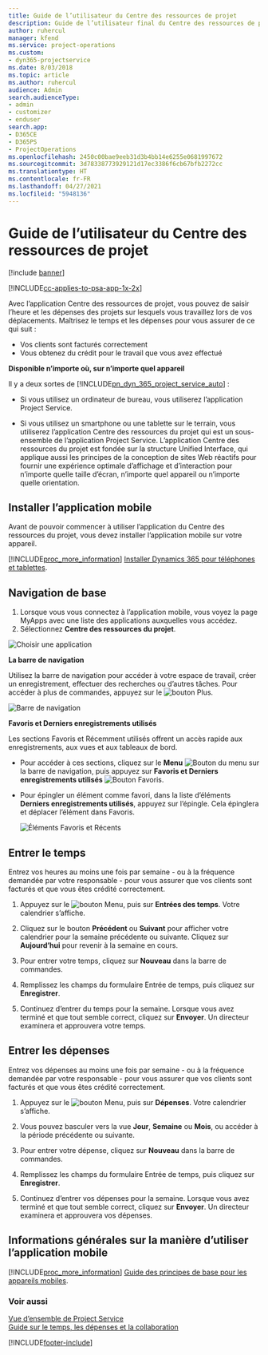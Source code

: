 ```yaml
---
title: Guide de l’utilisateur du Centre des ressources de projet
description: Guide de l’utilisateur final du Centre des ressources de projet pour Project Service
author: ruhercul
manager: kfend
ms.service: project-operations
ms.custom:
- dyn365-projectservice
ms.date: 8/03/2018
ms.topic: article
ms.author: ruhercul
audience: Admin
search.audienceType:
- admin
- customizer
- enduser
search.app:
- D365CE
- D365PS
- ProjectOperations
ms.openlocfilehash: 2450c00bae9eeb31d3b4bb14e6255e0681997672
ms.sourcegitcommit: 3d78338773929121d17ec3386f6cb67bfb2272cc
ms.translationtype: HT
ms.contentlocale: fr-FR
ms.lasthandoff: 04/27/2021
ms.locfileid: "5948136"
---
```

# <a name="user-guide-for-project-resource-hub"></a>Guide de l’utilisateur du Centre des ressources de projet

[!include [banner](../includes/psa-now-project-operations.md)]

[!INCLUDE[cc-applies-to-psa-app-1x-2x](../includes/cc-applies-to-psa-app-1x-2x.md)]

Avec l’application Centre des ressources de projet, vous pouvez de saisir l’heure et les dépenses des projets sur lesquels vous travaillez lors de vos déplacements. Maîtrisez le temps et les dépenses pour vous assurer de ce qui suit :

- Vos clients sont facturés correctement
- Vous obtenez du crédit pour le travail que vous avez effectué

**Disponible n’importe où, sur n’importe quel appareil**

Il y a deux sortes de [!INCLUDE[pn_dyn_365_project_service_auto](../includes/pn-dyn-365-project-service-auto.md)] : 

- Si vous utilisez un ordinateur de bureau, vous utiliserez l’application Project Service. 

- Si vous utilisez un smartphone ou une tablette sur le terrain, vous utiliserez l’application Centre des ressources du projet qui est un sous-ensemble de l’application Project Service. L’application Centre des ressources du projet est fondée sur la structure Unified Interface, qui applique aussi les principes de la conception de sites Web réactifs pour fournir une expérience optimale d’affichage et d’interaction pour n’importe quelle taille d’écran, n’importe quel appareil ou n’importe quelle orientation. 


## <a name="install-the-mobile-app"></a>Installer l’application mobile
Avant de pouvoir commencer à utiliser l’application du Centre des ressources du projet, vous devez installer l’application mobile sur votre appareil. 

[!INCLUDE[proc_more_information](../includes/proc-more-information.md)] [Installer Dynamics 365 pour téléphones et tablettes](/dynamics365/mobile-app/install-dynamics-365-for-phones-and-tablets).

## <a name="basic-navigation"></a>Navigation de base
1.  Lorsque vous vous connectez à l’application mobile, vous voyez la page MyApps avec une liste des applications auxquelles vous accédez. 
2.  Sélectionnez **Centre des ressources du projet**.

![Choisir une application](media/chooseApp_1.png "Choisir une application")

**La barre de navigation**

Utilisez la barre de navigation pour accéder à votre espace de travail, créer un enregistrement, effectuer des recherches ou d’autres tâches. Pour accéder à plus de commandes, appuyez sur le ![bouton Plus](media/MoreButton.png "Bouton Plus").

![Barre de navigation](media/NavBar_2.png "Barre de navigation")

**Favoris et Derniers enregistrements utilisés**

Les sections Favoris et Récemment utilisés offrent un accès rapide aux enregistrements, aux vues et aux tableaux de bord. 

- Pour accéder à ces sections, cliquez sur le **Menu** ![Bouton du menu](media/MenuButton.png "Bouton de menu") sur la barre de navigation, puis appuyez sur **Favoris et Derniers enregistrements utilisés** ![Bouton Favoris](media/FavButton.png "Bouton Fav").

- Pour épingler un élément comme favori, dans la liste d’éléments **Derniers enregistrements utilisés**, appuyez sur l’épingle. Cela épinglera et déplacer l’élément dans Favoris.

  ![Éléments Favoris et Récents](media/Favs_3.png "Éléments Favoris et Récents")
 
## <a name="enter-time"></a>Entrer le temps
Entrez vos heures au moins une fois par semaine - ou à la fréquence demandée par votre responsable - pour vous assurer que vos clients sont facturés et que vous êtes crédité correctement.

1. Appuyez sur le ![bouton Menu](media/MenuButton.png "Bouton de menu"), puis sur **Entrées des temps**. Votre calendrier s’affiche.

2. Cliquez sur le bouton **Précédent** ou **Suivant** pour afficher votre calendrier pour la semaine précédente ou suivante. Cliquez sur **Aujourd’hui** pour revenir à la semaine en cours.

3. Pour entrer votre temps, cliquez sur **Nouveau** dans la barre de commandes. 

4. Remplissez les champs du formulaire Entrée de temps, puis cliquez sur **Enregistrer**.

5. Continuez d’entrer du temps pour la semaine. Lorsque vous avez terminé et que tout semble correct, cliquez sur **Envoyer**. Un directeur examinera et approuvera votre temps.

## <a name="enter-expenses"></a>Entrer les dépenses 
Entrez vos dépenses au moins une fois par semaine - ou à la fréquence demandée par votre responsable - pour vous assurer que vos clients sont facturés et que vous êtes crédité correctement.

1. Appuyez sur le ![bouton Menu](media/MenuButton.png "Bouton de menu"), puis sur **Dépenses**. Votre calendrier s’affiche.

2. Vous pouvez basculer vers la vue **Jour**, **Semaine** ou **Mois**, ou accéder à la période précédente ou suivante. 

3. Pour entrer votre dépense, cliquez sur **Nouveau** dans la barre de commandes. 

4. Remplissez les champs du formulaire Entrée de temps, puis cliquez sur **Enregistrer**.

5. Continuez d’entrer vos dépenses pour la semaine. Lorsque vous avez terminé et que tout semble correct, cliquez sur **Envoyer**. Un directeur examinera et approuvera vos dépenses.

## <a name="general-information-on-how-to-use-the-mobile-app"></a>Informations générales sur la manière d’utiliser l’application mobile 
[!INCLUDE[proc_more_information](../includes/proc-more-information.md)] [Guide des principes de base pour les appareils mobiles](/dynamics365/mobile-app/dynamics-365-phones-tablets-users-guide).

### <a name="see-also"></a>Voir aussi  
 [Vue d’ensemble de Project Service](../psa/overview.md)   
 [Guide sur le temps, les dépenses et la collaboration](../psa/time-expense-collaboration-guide.md)   
 


[!INCLUDE[footer-include](../includes/footer-banner.md)]